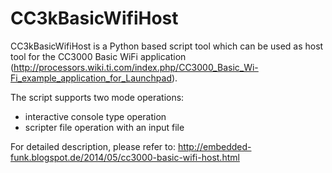 CC3kBasicWifiHost
=================

CC3kBasicWifiHost is a Python based script tool which can be used as host tool
for the CC3000 Basic WiFi application (http://processors.wiki.ti.com/index.php/CC3000_Basic_Wi-Fi_example_application_for_Launchpad).

The script supports two mode operations:
- interactive console type operation
- scripter file operation with an input file

For detailed description, please refer to:
http://embedded-funk.blogspot.de/2014/05/cc3000-basic-wifi-host.html